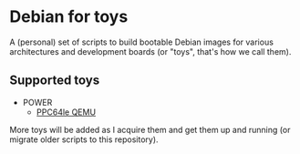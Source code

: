 # Debian for toys

A (personal) set of scripts to build bootable Debian images for various architectures and development boards (or "toys", that's how we call them).

## Supported toys

* POWER
  * [PPC64le QEMU](ppc64el/qemu/README.md)

More toys will be added as I acquire them and get them up and running (or migrate older scripts to this repository).